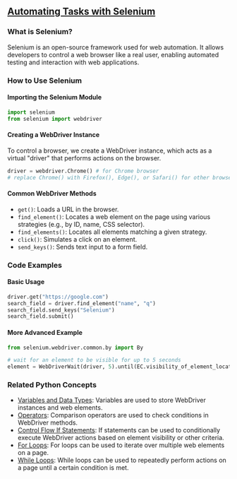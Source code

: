## [Automating Tasks with Selenium](./../automating-tasks-with-selenium/)

### What is Selenium?
Selenium is an open-source framework used for web automation. It allows developers to control a web browser like a real user, enabling automated testing and interaction with web applications.

### How to Use Selenium
#### Importing the Selenium Module
```python
import selenium
from selenium import webdriver
```

#### Creating a WebDriver Instance
To control a browser, we create a WebDriver instance, which acts as a virtual "driver" that performs actions on the browser.
```python
driver = webdriver.Chrome() # for Chrome browser
# replace Chrome() with Firefox(), Edge(), or Safari() for other browsers
```

#### Common WebDriver Methods
- `get()`: Loads a URL in the browser.
- `find_element()`: Locates a web element on the page using various strategies (e.g., by ID, name, CSS selector).
- `find_elements()`: Locates all elements matching a given strategy.
- `click()`: Simulates a click on an element.
- `send_keys()`: Sends text input to a form field.

### Code Examples
#### Basic Usage
```python
driver.get("https://google.com")
search_field = driver.find_element("name", "q")
search_field.send_keys("Selenium")
search_field.submit()
```

#### More Advanced Example
```python
from selenium.webdriver.common.by import By

# wait for an element to be visible for up to 5 seconds
element = WebDriverWait(driver, 5).until(EC.visibility_of_element_located((By.ID, "example_id")))
```

### Related Python Concepts
- [Variables and Data Types](./../variables-and-data-types/): Variables are used to store WebDriver instances and web elements.
- [Operators](./../operators/): Comparison operators are used to check conditions in WebDriver methods.
- [Control Flow If Statements](./../control-flow-if-statements/): If statements can be used to conditionally execute WebDriver actions based on element visibility or other criteria.
- [For Loops](./../for-loops/): For loops can be used to iterate over multiple web elements on a page.
- [While Loops](./../while-loops/): While loops can be used to repeatedly perform actions on a page until a certain condition is met.